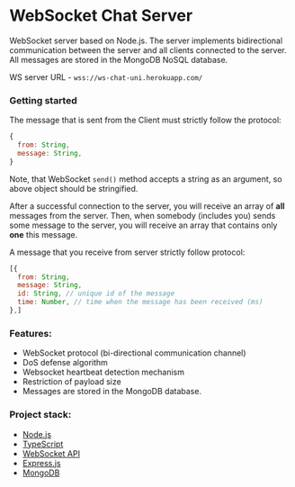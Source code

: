 # WebSocket Chat Server
WebSocket server based on Node.js. The server implements bidirectional communication between the server and all clients connected to the server. All messages are stored in the MongoDB NoSQL database.

WS server URL - `wss://ws-chat-uni.herokuapp.com/`

### Getting started

The message that is sent from the Сlient must strictly follow the protocol:
```js
{
  from: String,
  message: String,
}
```
Note, that WebSocket `send()` method accepts a string as an argument, so above object should be stringified.

After a successful connection to the server, you will receive an array of **all** messages from the server. Then, when somebody (includes you) sends some message to the server, you will receive an array that contains only **one** this message.

A message that you receive from server strictly follow protocol:
```js
[{
  from: String,
  message: String,
  id: String, // unique id of the message
  time: Number, // time when the message has been received (ms)
},]
```

### Features: 
- WebSocket protocol (bi-directional communication channel)
- DoS defense algorithm
- Websocket heartbeat detection mechanism 
- Restriction of payload size
- Messages are stored in the MongoDB database.

### Project stack:
- [Node.js](https://nodejs.org/)
- [TypeScript](https://www.typescriptlang.org/)
- [WebSocket API](https://developer.mozilla.org/en-US/docs/Web/API/WebSockets_API)
- [Express.js](https://expressjs.com/)
- [MongoDB](https://www.mongodb.com/)
